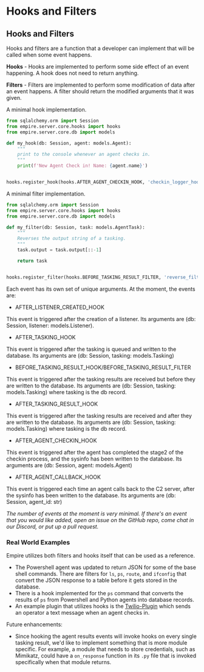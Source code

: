 # Hooks and Filters

## Hooks and Filters

Hooks and filters are a function that a developer can implement that will be called when some event happens.

**Hooks** - Hooks are implemented to perform some side effect of an event happening. A hook does not need to return anything.

**Filters** - Filters are implemented to perform some modification of data after an event happens. A filter should return the modified arguments that it was given.

A minimal hook implementation.

```python
from sqlalchemy.orm import Session
from empire.server.core.hooks import hooks
from empire.server.core.db import models

def my_hook(db: Session, agent: models.Agent):
    """
    print to the console whenever an agent checks in.
    """
    print(f'New Agent Check in! Name: {agent.name}')


hooks.register_hook(hooks.AFTER_AGENT_CHECKIN_HOOK, 'checkin_logger_hook', my_hook)
```

A minimal filter implementation.

```python
from sqlalchemy.orm import Session
from empire.server.core.hooks import hooks
from empire.server.core.db import models

def my_filter(db: Session, task: models.AgentTask):
    """
    Reverses the output string of a tasking.
    """
    task.output = task.output[::-1]

    return task


hooks.register_filter(hooks.BEFORE_TASKING_RESULT_FILTER, 'reverse_filter', my_filter)
```

Each event has its own set of unique arguments. At the moment, the events are:

* AFTER_LISTENER_CREATED_HOOK

This event is triggered after the creation of a listener. Its arguments are (db: Session, listener: models.Listener).

* AFTER\_TASKING\_HOOK

This event is triggered after the tasking is queued and written to the database. Its arguments are (db: Session, tasking: models.Tasking)

* BEFORE\_TASKING\_RESULT\_HOOK/BEFORE\_TASKING\_RESULT\_FILTER

This event is triggered after the tasking results are received but before they are written to the database. Its arguments are (db: Session, tasking: models.Tasking) where tasking is the db record.

* AFTER\_TASKING\_RESULT\_HOOK

This event is triggered after the tasking results are received and after they are written to the database. Its arguments are (db: Session, tasking: models.Tasking) where tasking is the db record.

* AFTER\_AGENT\_CHECKIN\_HOOK

 This event is triggered after the agent has completed the stage2 of the checkin process, and the sysinfo has been written to the database. Its arguments are (db: Session, agent: models.Agent)

* AFTER\_AGENT\_CALLBACK\_HOOK

This event is triggered each time an agent calls back to the C2 server, after the sysinfo has been written to the database. Its arguments are (db: Session, agent_id: str)

_The number of events at the moment is very minimal. If there's an event that you would like added, open an issue on the GitHub repo, come chat in our Discord, or put up a pull request._

### Real World Examples

Empire utilizes both filters and hooks itself that can be used as a reference.

* The Powershell agent was updated to return JSON for some of the base shell commands. There are filters for `ls`, `ps`, `route`, and `ifconfig` that convert the JSON response to a table before it gets stored in the database.
* There is a hook implemented for the `ps` command that converts the results of `ps` from Powershell and Python agents into database records.
* An example plugin that utilizes hooks is the [Twilio-Plugin](https://github.com/BC-SECURITY/Twilio-Plugin) which sends an operator a text message when an agent checks in.

Future enhancements:

*   Since hooking the agent results events will invoke hooks on every single tasking result,
    we'd like to implement something that is more module specific. For example, a module that needs to store credentials, such as Mimikatz, could have a `on_response` function in its `.py` file that is invoked specifically when that module returns.

